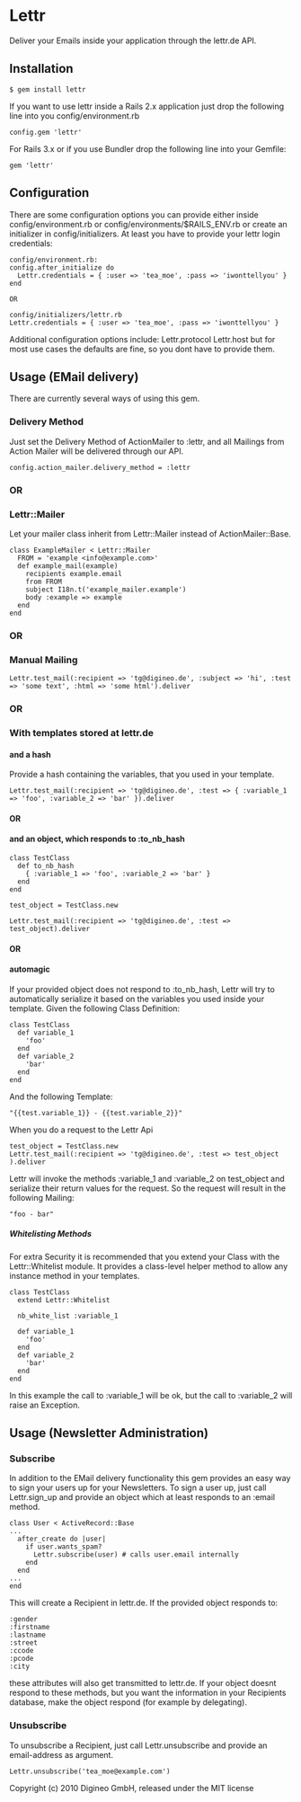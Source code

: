 # Lettr
Deliver your Emails inside your application through the lettr.de API.

## Installation

    $ gem install lettr

If you want to use lettr inside a Rails 2.x application just drop the following line into you config/environment.rb

    config.gem 'lettr'

For Rails 3.x or if you use Bundler drop the following line into your Gemfile:

    gem 'lettr'

## Configuration
There are some configuration options you can provide either inside config/environment.rb or config/environments/$RAILS_ENV.rb or create an initializer in config/initializers.
At least you have to provide your lettr login credentials:

    config/environment.rb:
    config.after_initialize do
      Lettr.credentials = { :user => 'tea_moe', :pass => 'iwonttellyou' }
    end

    OR

    config/initializers/lettr.rb
    Lettr.credentials = { :user => 'tea_moe', :pass => 'iwonttellyou' }

Additional configuration options include:
    Lettr.protocol
    Lettr.host
but for most use cases the defaults are fine, so you dont have to provide them.

## Usage (EMail delivery)
There are currently several ways of using this gem.

### Delivery Method
Just set the Delivery Method of ActionMailer to :lettr, and all Mailings from Action Mailer will be delivered through our API.

    config.action_mailer.delivery_method = :lettr
### OR
### Lettr::Mailer
Let your mailer class inherit from Lettr::Mailer instead of ActionMailer::Base.

    class ExampleMailer < Lettr::Mailer
      FROM = 'example <info@example.com>'
      def example_mail(example)
        recipients example.email
        from FROM
        subject I18n.t('example_mailer.example')
        body :example => example
      end
    end

### OR
### Manual Mailing

    Lettr.test_mail(:recipient => 'tg@digineo.de', :subject => 'hi', :test => 'some text', :html => 'some html').deliver

### OR
### With templates stored at lettr.de

#### and a hash
Provide a hash containing the variables, that you used in your template.

    Lettr.test_mail(:recipient => 'tg@digineo.de', :test => { :variable_1 => 'foo', :variable_2 => 'bar' }).deliver

#### OR
#### and an object, which responds to :to_nb_hash

    class TestClass
      def to_nb_hash
        { :variable_1 => 'foo', :variable_2 => 'bar' }
      end
    end

    test_object = TestClass.new

    Lettr.test_mail(:recipient => 'tg@digineo.de', :test => test_object).deliver

#### OR
#### automagic
If your provided object does not respond to :to_nb_hash, Lettr will try to automatically serialize it based on the variables you used inside your template.
Given the following Class Definition:

    class TestClass
      def variable_1
        'foo'
      end
      def variable_2
        'bar'
      end
    end

And the following Template:

    "{{test.variable_1}} - {{test.variable_2}}"

When you do a request to the Lettr Api

    test_object = TestClass.new
    Lettr.test_mail(:recipient => 'tg@digineo.de', :test => test_object ).deliver

Lettr will invoke the methods :variable_1 and :variable_2 on test_object and serialize their return values for the request.
So the request will result in the following Mailing:

    "foo - bar"

##### Whitelisting Methods
For extra Security it is recommended that you extend your Class with the Lettr::Whitelist module.
It provides a class-level helper method to allow any instance method in your templates.

    class TestClass
      extend Lettr::Whitelist

      nb_white_list :variable_1

      def variable_1
        'foo'
      end
      def variable_2
        'bar'
      end
    end

In this example the call to :variable_1 will be ok, but the call to :variable_2 will raise an Exception.

## Usage (Newsletter Administration)

### Subscribe
In addition to the EMail delivery functionality this gem provides an easy way to sign your users up for your Newsletters.
To sign a user up, just call Lettr.sign_up and provide an object which at least responds to an :email method.

    class User < ActiveRecord::Base
    ...
      after_create do |user|
        if user.wants_spam?
          Lettr.subscribe(user) # calls user.email internally
        end
      end
    ...
    end

This will create a Recipient in lettr.de. If the provided object responds to:

    :gender
    :firstname
    :lastname
    :street
    :ccode
    :pcode
    :city

these attributes will also get transmitted to lettr.de.
If your object doesnt respond to these methods, but you want the information in your Recipients database, make the object respond (for example by delegating).

### Unsubscribe
To unsubscribe a Recipient, just call Lettr.unsubscribe and provide an email-address as argument.

    Lettr.unsubscribe('tea_moe@example.com')

Copyright (c) 2010 Digineo GmbH, released under the MIT license
